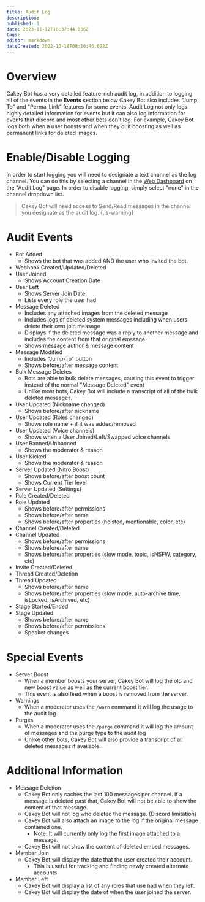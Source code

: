 ```yaml
---
title: Audit Log
description: 
published: 1
date: 2023-11-12T16:37:44.036Z
tags: 
editor: markdown
dateCreated: 2022-10-18T08:10:46.692Z
---
```


# Overview

Cakey Bot has a very detailed feature-rich audit log, in addition to logging all of the events in the **Events** section below Cakey Bot also includes "Jump To" and "Perma-Link" features for some events. Audit Log not only logs highly detailed information for events but it can also log information for events that discord and most other bots don't log. For example, Cakey Bot logs both when a user boosts and when they quit boosting as well as permanent links for deleted images.

# Enable/Disable Logging

In order to start logging you will need to designate a text channel as the log channel. You can do this by selecting a channel in the [Web Dashboard](https://cakey.bot/dashboard/public/) on the "Audit Log" page. In order to disable logging, simply select "none" in the channel dropdown list.

> Cakey Bot will need access to Send/Read messages in the channel you designate as the audit log.
{.is-warning}

# Audit Events

* Bot Added
  * Shows the bot that was added AND the user who invited the bot.
* Webhook Created/Updated/Deleted
* User Joined
  * Shows Account Creation Date
* User Left
  * Shows Server Join Date
  * Lists every role the user had
* Message Deleted
  * Includes any attached images from the deleted message
  * Includes logs of deleted system messages including when users delete their own join message
  * Displays if the deleted message was a reply to another message and includes the content from that original emssage
  * Shows message author & message content
* Message Modified
  * Includes "Jump-To" button
  * Shows before/after message content
* Bulk Message Deletes
  * Bots are able to bulk delete messages, causing this event to trigger instead of the normal "Message Deleted" event
  * Unlike most bots, Cakey Bot will include a transcript of all of the bulk deleted messages.
* User Updated (Nickname changed)
  * Shows before/after nickname
* User Updated (Roles changed)
  * Shows role name + if it was added/removed
* User Updated (Voice channels)
  * Shows when a User Joined/Left/Swapped voice channels
* User Banned/Unbanned
  * Shows the moderator & reason
* User Kicked
  * Shows the moderator & reason
* Server Updated (Nitro Boost)
  * Shows before/after boost count
  * Shows Current Tier level
* Server Updated (Settings)
* Role Created/Deleted
* Role Updated
  * Shows before/after permissions
  * Shows before/after name
  * Shows before/after properties (hoisted, mentionable, color, etc)
* Channel Created/Deleted
* Channel Updated
  * Shows before/after permissions
  * Shows before/after name
  * Shows before/after properties (slow mode, topic, isNSFW, category, etc)
* Invite Created/Deleted
* Thread Created/Deletion
* Thread Updated
  * Shows before/after name
  * Shows before/after properties (slow mode, auto-archive time, isLocked, isArchived, etc)
* Stage Started/Ended
* Stage Updated
  * Shows before/after name
  * Shows before/after permissions
  * Speaker changes

# Special Events

* Server Boost
  * When a member boosts your server, Cakey Bot will log the old and new boost value as well as the current boost tier.
  * This event is also fired when a boost is removed from the server.
* Warnings
  * When a moderator uses the `/warn` command it will log the usage to the audit log
* Purges
  * When a moderator uses the `/purge` command it will log the amount of messages and the purge type to the audit log
  * Unlike other bots, Cakey Bot will also provide a transcript of all deleted messages if available.

# Additional Information

* Message Deletion
  * Cakey Bot only caches the last 100 messages per channel. If a message is deleted past that, Cakey Bot will not be able to show the content of that message.
  * Cakey Bot will not log who deleted the message. (Discord limitation)
  * Cakey Bot will also attach an image to the log if the original message contained one.
    * Note: It will currently only log the first image attached to a message.
  * Cakey Bot will not show the content of deleted embed messages.
* Member Join
  * Cakey Bot will display the date that the user created their account.
    * This is useful for tracking and finding newly created alternate accounts.
* Member Left
  * Cakey Bot will display a list of any roles that use had when they left.
  * Cakey Bot will display the date of when the user joined the server.